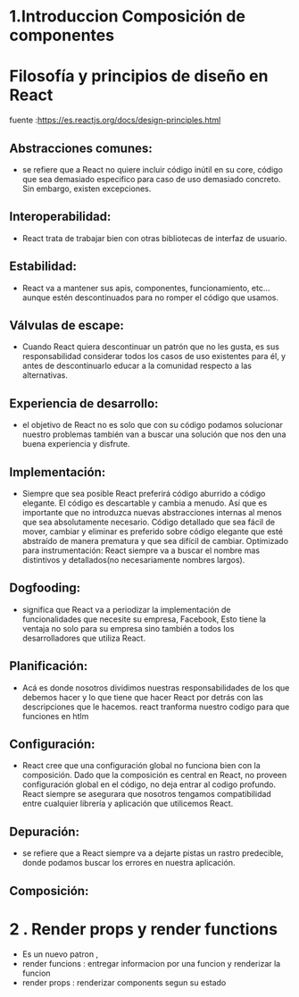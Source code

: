 # 1.Introduccion Composición de componentes

# Filosofía y principios de diseño en React

fuente :https://es.reactjs.org/docs/design-principles.html

## Abstracciones comunes:

-   se refiere que a React no quiere incluir código inútil en su core, código que sea demasiado especifico para caso de uso demasiado concreto. Sin embargo, existen excepciones.

## Interoperabilidad:

-   React trata de trabajar bien con otras bibliotecas de interfaz de usuario.

## Estabilidad:

-   React va a mantener sus apis, componentes, funcionamiento, etc… aunque estén descontinuados para no romper el código que usamos.

## Válvulas de escape:

-   Cuando React quiera descontinuar un patrón que no les gusta, es sus responsabilidad considerar todos los casos de uso existentes para él, y antes de descontinuarlo educar a la comunidad respecto a las alternativas.

## Experiencia de desarrollo:

-   el objetivo de React no es solo que con su código podamos solucionar nuestro problemas también van a buscar una solución que nos den una buena experiencia y disfrute.

## Implementación:

-   Siempre que sea posible React preferirá código aburrido a código elegante. El código es descartable y cambia a menudo. Así que es importante que no introduzca nuevas abstracciones internas al menos que sea absolutamente necesario. Código detallado que sea fácil de mover, cambiar y eliminar es preferido sobre código elegante que esté abstraído de manera prematura y que sea difícil de cambiar.
    Optimizado para instrumentación: React siempre va a buscar el nombre mas distintivos y detallados(no necesariamente nombres largos).

## Dogfooding:

-   significa que React va a periodizar la implementación de funcionalidades que necesite su empresa, Facebook, Esto tiene la ventaja no solo para su empresa sino también a todos los desarrolladores que utiliza React.

## Planificación:

-   Acá es donde nosotros dividimos nuestras responsabilidades de los que debemos hacer y lo que tiene que hacer React por detrás con las descripciones que le hacemos. react tranforma nuestro codigo para que funciones en htlm

## Configuración:

-   React cree que una configuración global no funciona bien con la composición. Dado que la composición es central en React, no proveen configuración global en el código, no deja entrar al codigo profundo. React siempre se asegurara que nosotros tengamos compatibilidad entre cualquier librería y aplicación que utilicemos React.

## Depuración:

-   se refiere que a React siempre va a dejarte pistas un rastro predecible, donde podamos buscar los errores en nuestra aplicación.

## Composición:

# 2 . Render props y render functions

-   Es un nuevo patron ,
-   render funcions : entregar informacion por una funcion y renderizar la funcion
-   render props : renderizar components segun su estado
